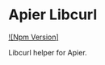 # Apier Libcurl

[![Npm Version]](https://www.npmjs.com/package/apier-libcurl)

Libcurl helper for Apier.
